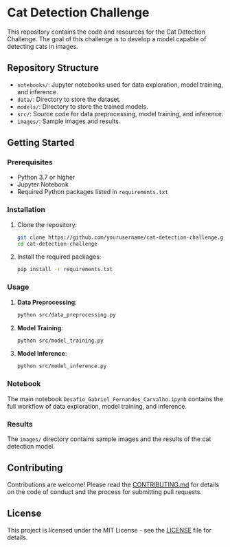 # Cat Detection Challenge

This repository contains the code and resources for the Cat Detection Challenge. The goal of this challenge is to develop a model capable of detecting cats in images.

## Repository Structure

- `notebooks/`: Jupyter notebooks used for data exploration, model training, and inference.
- `data/`: Directory to store the dataset.
- `models/`: Directory to store the trained models.
- `src/`: Source code for data preprocessing, model training, and inference.
- `images/`: Sample images and results.

## Getting Started

### Prerequisites

- Python 3.7 or higher
- Jupyter Notebook
- Required Python packages listed in `requirements.txt`

### Installation

1. Clone the repository:
    ```bash
    git clone https://github.com/yourusername/cat-detection-challenge.git
    cd cat-detection-challenge
    ```

2. Install the required packages:
    ```bash
    pip install -r requirements.txt
    ```

### Usage

1. **Data Preprocessing**:
    ```bash
    python src/data_preprocessing.py
    ```

2. **Model Training**:
    ```bash
    python src/model_training.py
    ```

3. **Model Inference**:
    ```bash
    python src/model_inference.py
    ```

### Notebook

The main notebook `Desafio_Gabriel_Fernandes_Carvalho.ipynb` contains the full workflow of data exploration, model training, and inference.

### Results

The `images/` directory contains sample images and the results of the cat detection model.

## Contributing

Contributions are welcome! Please read the [CONTRIBUTING.md](CONTRIBUTING.md) for details on the code of conduct and the process for submitting pull requests.

## License

This project is licensed under the MIT License - see the [LICENSE](LICENSE) file for details.
